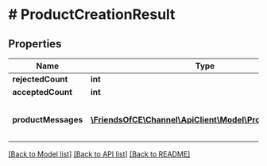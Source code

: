 # # ProductCreationResult

## Properties

Name | Type | Description | Notes
------------ | ------------- | ------------- | -------------
**rejectedCount** | **int** |  | [optional]
**acceptedCount** | **int** |  | [optional]
**productMessages** | [**\FriendsOfCE\Channel\ApiClient\Model\ProductMessage[]**](ProductMessage.md) | Messages about the rejected products. | [optional]

[[Back to Model list]](../../README.md#models) [[Back to API list]](../../README.md#endpoints) [[Back to README]](../../README.md)
